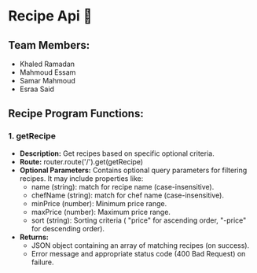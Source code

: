 # Recipe Api :fried_shrimp:	

## Team Members:
* Khaled Ramadan
* Mahmoud Essam
* Samar Mahmoud
* Esraa Said

## Recipe Program Functions:
### 1. getRecipe 
* **Description:** Get recipes based on specific optional criteria.
* **Route:** router.route('/').get(getRecipe)
* **Optional Parameters:** Contains optional query parameters for filtering recipes. It may include properties like:
    - name (string): match for recipe name (case-insensitive).
    - chefName (string): match for chef name (case-insensitive).
    - minPrice (number): Minimum price range.
    - maxPrice (number): Maximum price range.
    - sort (string): Sorting criteria ( "price" for ascending order, "-price" for descending order).
* **Returns:**
    - JSON object containing an array of matching recipes (on success).
    - Error message and appropriate status code (400 Bad Request) on failure.